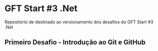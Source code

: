 # GFT Start #3 .Net
Repositório de destinado ao versionamento dos desafios do GFT Start #3 .Net

## Primeiro Desafio - Introdução ao Git e GitHub
